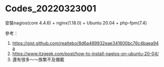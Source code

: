 # Codes_20220323001
安裝nagios(core 4.4.6) + nginx(1.18.0) + Ubuntu 20.04 + php-fpm(7.4)

參考：
1. https://gist.github.com/realtebo/8d6a489932eae341600bc76c4baea94a
2. https://www.itzgeek.com/post/how-to-install-nagios-on-ubuntu-20-04/
3. 還有很多～～族繁不及備載
